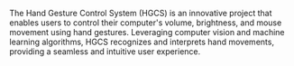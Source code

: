 
The Hand Gesture Control System (HGCS) is an innovative project that enables users to control their computer's volume, brightness, and mouse movement using hand gestures. Leveraging computer vision and machine learning algorithms, HGCS recognizes and interprets hand movements, providing a seamless and intuitive user experience.
